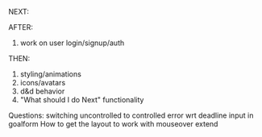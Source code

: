 NEXT:

AFTER:

1. work on user login/signup/auth

THEN:

1. styling/animations
2. icons/avatars
3. d&d behavior
4. "What should I do Next" functionality



Questions:
switching uncontrolled to controlled error wrt deadline input in goalform
How to get the layout to work with mouseover extend